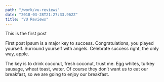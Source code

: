 ```yaml
---
path: "/work/vu-reviews"
date: "2018-03-28T21:27:33.962Z"
title: "VU Reviews"
---
```


This is the first post

First post Ipsum is a major key to success. Congratulations, you played yourself. Surround yourself with angels. Celebrate success right, the only way, apple. 
 
The key is to drink coconut, fresh coconut, trust me. Egg whites, turkey sausage, wheat toast, water. Of course they don’t want us to eat our breakfast, so we are going to enjoy our breakfast. 